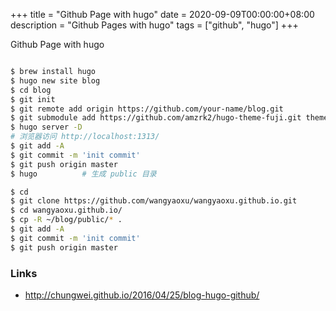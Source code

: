 +++
title = "Github Page with hugo"
date = 2020-09-09T00:00:00+08:00
description = "Github Pages with hugo"
tags = ["github", "hugo"]
+++

Github Page with hugo

<!--more-->


```bash

$ brew install hugo
$ hugo new site blog
$ cd blog
$ git init
$ git remote add origin https://github.com/your-name/blog.git
$ git submodule add https://github.com/amzrk2/hugo-theme-fuji.git themes/fuji
$ hugo server -D
# 浏览器访问 http://localhost:1313/
$ git add -A
$ git commit -m 'init commit'
$ git push origin master
$ hugo			# 生成 public 目录

$ cd 
$ git clone https://github.com/wangyaoxu/wangyaoxu.github.io.git
$ cd wangyaoxu.github.io/
$ cp -R ~/blog/public/* .
$ git add -A
$ git commit -m 'init commit'
$ git push origin master


```


### Links
- http://chungwei.github.io/2016/04/25/blog-hugo-github/